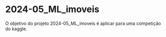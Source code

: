 
# 2024-05_ML_imoveis

<!-- badges: start -->
<!-- badges: end -->

O objetivo do projeto 2024-05_ML_imoveis é aplicar para uma competição do kaggle.
